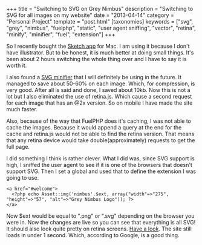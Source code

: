 +++
title = "Switching to SVG on Grey Nimbus"
description = "Switching to SVG for all images on my website"
date = "2013-04-14"
category = "Personal Project"
template = "post.html"
[taxonomies]
keywords = ["svg", "grey", "nimbus", "fuelphp", "static", "user agent sniffing", "vector", "retina", "minify", "minifier", "fuel", "extension"]
+++

So I recently bought the [Sketch app](http://www.bohemiancoding.com/sketch/ "Sketch Website") for Mac. I am using it because I don't have illustrator. But to be honest, it is much better at doing small things. It's been about 2 hours switching the whole thing over and I have to say it is worth it.

I also found a [SVG minifier](https://github.com/svg/svgo "svg/svgo") that I will definitely be using in the future. It managed to save about 50-60% on each image. Which, for compression, is very good. After all is said and done, I saved about 10kb. Now this is not a lot but I also eliminated the use of retina.js. Which cause a second request for each image that has an @2x version. So on mobile I have made the site much faster.

Also, because of the way that FuelPHP does it's caching, I was not able to cache the images. Because it would append a query at the end for the cache and retina.js would not be able to find the retina version. That means that any retina device would take double(approximately) requests to get the full page.

I did something I think is rather clever. What I did was, since SVG support is high, I sniffed the user agent to see if it is one of the browsers that doesn't support SVG. Then I set a global and used that to define the extension I was going to use.

    <a href="#welcome">
      <?php echo Asset::img('nimbus'.$ext, array("width"=>"275", "height"=>"57", "alt"=>"Grey Nimbus Logo")); ?>
    </a>

Now \$ext would be equal to ".png" or ".svg" depending on the browser you were in. Now the changes are live so you can see that everything is all SVG! It should also look quite pretty on retina screens. [Have a look](http://greynimbus.com "Grey Nimbus Website"). The site still loads in under 1 second. Which, according to Google, is a good thing.

